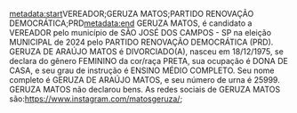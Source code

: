 <metadata:start>VEREADOR;GERUZA MATOS;PARTIDO RENOVAÇÃO DEMOCRÁTICA;PRD<metadata:end>
GERUZA MATOS, é candidato a VEREADOR pelo município de SÃO JOSÉ DOS CAMPOS - SP na eleição MUNICIPAL de 2024 pelo PARTIDO RENOVAÇÃO DEMOCRÁTICA (PRD). GERUZA DE ARAÚJO MATOS é DIVORCIADO(A), nasceu em 18/12/1975, se declara do gênero FEMININO da cor/raça PRETA, sua ocupação é DONA DE CASA, e seu grau de instrução é ENSINO MÉDIO COMPLETO. Seu nome completo é GERUZA DE ARAÚJO MATOS, e seu número de urna é 25999.
GERUZA MATOS não declarou bens.
As redes sociais de GERUZA MATOS são:https://www.instagram.com/matosgeruza/;